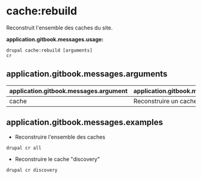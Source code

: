# cache:rebuild
Reconstruit l'ensemble des caches du site.

**application.gitbook.messages.usage:**
```
drupal cache:rebuild [arguments]
cr
```

## application.gitbook.messages.arguments
application.gitbook.messages.argument | application.gitbook.messages.details
---------|-------------
cache | Reconstruire un cache spécifique.

## application.gitbook.messages.examples
* Reconstruire l'ensemble des caches
```
drupal cr all
```
* Reconstruire le cache "discovery"
```
drupal cr discovery
```

